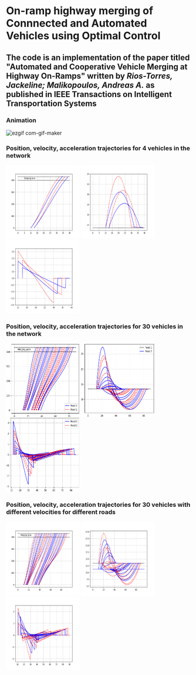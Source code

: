 # On-ramp highway merging of Connnected and Automated Vehicles using Optimal Control

## The code is an implementation of the paper titled **"Automated and Cooperative Vehicle Merging at Highway On-Ramps"** written by *Rios-Torres, Jackeline; Malikopoulos, Andreas A.* as published in IEEE Transactions on Intelligent Transportation Systems

### Animation

![ezgif com-gif-maker](https://user-images.githubusercontent.com/37514406/126718238-b98deb16-57bf-4683-b58c-cafd8ec02abe.gif)

### Position, velocity, acceleration trajectories for 4 vehicles in the network

<img src="images/Case1_position.png" width="200" height="200"> <img src="images/Case1_velocity.png" width="200" height="200"> <img src="images/Case1_acceleration.png" width="200" height="200">

### Position, velocity, acceleration trajectories for 30 vehicles in the network

<img src="images/Case2_position2.png" width="200" height="200"> <img src="images/Case2_velocity2.png" width="200" height="200"> <img src="images/Case2_acceleration2.png" width="200" height="200">

### Position, velocity, acceleration trajectories for 30 vehicles with different velocities for different roads

<img src="images/Case3_position.png" width="200" height="200"> <img src="images/Case3_velocity.png" width="200" height="200"> <img src="images/Case3_acceleration.png" width="200" height="200">

